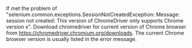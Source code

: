 If met the problem of "selenium.common.exceptions.SessionNotCreatedException: Message: session not created: This version of ChromeDriver only supports Chrome version x". Download chromedriver for current version of Chrome browser from https://chromedriver.chromium.org/downloads. The current Chrome browser version is usually listed in the error message.